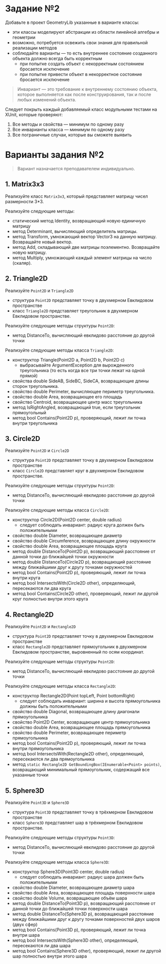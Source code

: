 # Задание №2

Добавьте в проект GeometryLib указанные в варианте классы:

- эти классы моделируют абстракции из области линейной алгебры и геометрии
- возможно, потребуется освежить свои знания для правильной реализации методов
- соблюдайте варианты — то есть внутреннее состояние созданного объекта должно всегда быть корректным
    - при попытке создать объект с некорректным состоянием бросается исключение
    - при попытке привести объект в некорректное состояние бросается исключение

> Инвариант — это требование к внутреннему состоянию объекта, которое выполняется как после конструирования, так и после любых изменений объекта.

Следует покрыть каждый добавляемый класс модульными тестами на XUnit, которые проверяют:

1. Все методы и свойства — минимум по одному разу
2. Все инварианты класса — минимум по одному разу
3. Все пограничные случаи, которые вы сможете выявить

# Варианты задания №2

> Вариант назначается преподавателем индивидуально.

## 1. Matrix3x3

Реализуйте класс `Matrix3x3`, который представляет матрицу чисел размерности 3*3.

Реализуйте следующие методы:

- статический метод Identity, возвращающий новую единичную матрицу
- метод Determinant, вычисляющий определитель матрицы.
- метод Transform, умножающий вектор Vector3 на данную матрицу. Возвращайте новый вектор.
- метод Add, складывающий две матрицы поэлементно. Возвращайте новую матрицу.
- метод Multiply, умножающий каждый элемент матрицы на число (скаляр).

## 2. Triangle2D

Реализуйте `Point2D` и `Triangle2D`

- структура `Point2D` представляет точку в двухмерном Евклидовом пространстве
- класс `Triangle2D` представляет треугольник в двухмерном Евклидовом пространстве.

Реализуйте следующие методы структуры `Point2D`:

- метод DistanceTo, вычисляющий евклидово расстояние до другой точки

Реализуйте следующие методы класса `Triangle2D`:

- конструктор Triangle(Point2D a, Point2D b, Point2D c)
    - выбрасывайте ArgumentException для вырожденного треугольника (то есть когда все три точки лежат на одной прямой)
- свойства double SideAB, SideBC, SideCA, возвращающие длины сторон треугольника.
- свойство double Perimeter, вычисляющее периметр треугольника.
- свойство double Area, возвращающее его площадь
- свойство Centroid, возвращающее центр масс треугольника
- метод IsRightAngled, возвращающий true, если треугольник прямоугольный
- метод bool Contains(Point2D p), проверяющий, лежит ли точка внутри треугольника

## 3. Circle2D

Реализуйте `Point2D` и `Circle2D`

- структура `Point2D` представляет точку в двухмерном Евклидовом пространстве
- класс `Circle2D` представляет круг в двухмерном Евклидовом пространстве.

Реализуйте следующие методы структуры `Point2D`:

- метод DistanceTo, вычисляющий евклидово расстояние до другой точки

Реализуйте следующие методы класса `Circle2D`:

- конструктор Circle2D(Point2D center, double radius)
    - следует соблюдать инвариант: радиус круга должен быть положительными
- свойство double Diameter, возвращающее диаметр
- свойство double Circumference, возвращающее длину окружности
- свойство double Area, возвращающее площадь круга
- метод double DistanceTo(Point2D p), возвращающий расстояние от данной точки до ближайшей точки окружности
- метод double DistanceTo(Circle2D p), возвращающий расстояние между ближайшими друг к другу точками окружностей
- метод bool Contains(Point2D p), проверяющий, лежит ли точка внутри круга
- метод bool IntersectsWith(Circle2D other), определяющий, пересекаются ли два круга
- метод bool Contains(Circle2D other), проверяющий, лежит ли другой круг полностью внутри этого круга

## 4. Rectangle2D

Реализуйте `Point2D` и `Rectangle2D`

- структура `Point2D` представляет точку в двухмерном Евклидовом пространстве
- класс `Rectangle2D` представляет прямоугольник в двухмерном Евклидовом пространстве, выровненный по осям координат.

Реализуйте следующие методы структуры `Point2D`:

- метод DistanceTo, вычисляющий евклидово расстояние до другой точки

Реализуйте следующие методы класса `Rectangle2D`:

- конструктор Rectangle2D(Point topLeft, Point bottomRight)
    - следует соблюдать инвариант: ширина и высота прямоугольника должны быть положительными
- свойство double Diagonal, возвращающее длину диагонали прямоугольника 
- свойство Point2D Center, возвращающее центр прямоугольника
- свойство double Area, возвращающее площадь прямоугольника
- свойство double Perimeter, возвращающее периметр прямоугольника
- метод bool Contains(Point2D p), проверяющий, лежит ли точка внутри прямоугольника
- метод bool IntersectsWith(Rectangle2D other), определяющий, пересекаются ли два прямоугольника
- метод `static Rectangle2D GetBoundingBox(IEnumerable<Point> points)`, возвращающий минимальный прямоугольник, содержащий все указанные точки

## 5. Sphere3D

Реализуйте `Point3D` и `Sphere3D`

- структура `Point3D` представляет точку в трёхмерном Евклидовом пространстве
- класс `Sphere3D` представляет шар в трёхмерном Евклидовом пространстве.

Реализуйте следующие методы структуры `Point3D`:

- метод DistanceTo, вычисляющий евклидово расстояние до другой точки

Реализуйте следующие методы класса `Sphere3D`:

- конструктор Sphere3D(Point3D center, double radius)
    - следует соблюдать инвариант: радиус шара должен быть положительными
- свойство double Diameter, возвращающее диаметр шара
- свойство double Area, возвращающее площадь поверхности шара
- свойство double Volume, возвращающее объём шара
- метод double DistanceTo(Point3D p), возвращающий расстояние от данной точки до ближайшей точки поверхности шара
- метод double DistanceTo(Sphere3D p), возвращающий расстояние между ближайшими друг к другу точками поверхностей двух шаров (двух сфер)
- метод bool Contains(Point3D p), проверяющий, лежит ли точка внутри шара
- метод bool IntersectsWith(Sphere3D other), определяющий, пересекаются ли два шара
- метод bool Contains(Sphere3D other), проверяющий, лежит ли другой шар полностью внутри этого шара
